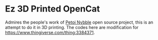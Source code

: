 # Ez 3D Printed OpenCat
Admires the people's work of [Petoi Nybble](https://www.hackster.io/RzLi/petoi-nybble-944867) open source project, this is an attempt to do it in 3D printing. The codes here are modification for https://www.thingiverse.com/thing:3384371.
